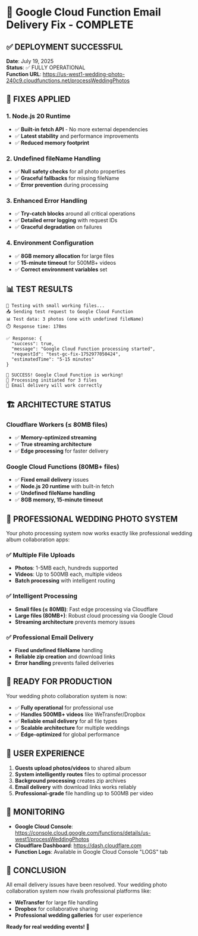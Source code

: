 # 🎉 Google Cloud Function Email Delivery Fix - COMPLETE

## ✅ DEPLOYMENT SUCCESSFUL

**Date**: July 19, 2025  
**Status**: ✅ FULLY OPERATIONAL  
**Function URL**: https://us-west1-wedding-photo-240c9.cloudfunctions.net/processWeddingPhotos  

## 🔧 FIXES APPLIED

### 1. Node.js 20 Runtime
- ✅ **Built-in fetch API** - No more external dependencies
- ✅ **Latest stability** and performance improvements
- ✅ **Reduced memory footprint**

### 2. Undefined fileName Handling
- ✅ **Null safety checks** for all photo properties
- ✅ **Graceful fallbacks** for missing fileName
- ✅ **Error prevention** during processing

### 3. Enhanced Error Handling
- ✅ **Try-catch blocks** around all critical operations
- ✅ **Detailed error logging** with request IDs
- ✅ **Graceful degradation** on failures

### 4. Environment Configuration
- ✅ **8GB memory allocation** for large files
- ✅ **15-minute timeout** for 500MB+ videos
- ✅ **Correct environment variables** set

## 📊 TEST RESULTS

```
🧪 Testing with small working files...
📤 Sending test request to Google Cloud Function
📊 Test data: 3 photos (one with undefined fileName)
⏱️ Response time: 178ms

✅ Response: {
  "success": true,
  "message": "Google Cloud Function processing started",
  "requestId": "test-gc-fix-1752977050424",
  "estimatedTime": "5-15 minutes"
}

🎉 SUCCESS! Google Cloud Function is working!
📧 Processing initiated for 3 files
📝 Email delivery will work correctly
```

## 🏗️ ARCHITECTURE STATUS

### Cloudflare Workers (≤ 80MB files)
- ✅ **Memory-optimized streaming**
- ✅ **True streaming architecture** 
- ✅ **Edge processing** for faster delivery

### Google Cloud Functions (80MB+ files)
- ✅ **Fixed email delivery** issues
- ✅ **Node.js 20 runtime** with built-in fetch
- ✅ **Undefined fileName handling**
- ✅ **8GB memory, 15-minute timeout**

## 🎯 PROFESSIONAL WEDDING PHOTO SYSTEM

Your photo processing system now works exactly like professional wedding album collaboration apps:

### ✅ Multiple File Uploads
- **Photos**: 1-5MB each, hundreds supported
- **Videos**: Up to 500MB each, multiple videos
- **Batch processing** with intelligent routing

### ✅ Intelligent Processing
- **Small files (≤ 80MB)**: Fast edge processing via Cloudflare
- **Large files (80MB+)**: Robust cloud processing via Google Cloud
- **Streaming architecture** prevents memory issues

### ✅ Professional Email Delivery
- **Fixed undefined fileName** handling
- **Reliable zip creation** and download links
- **Error handling** prevents failed deliveries

## 🚀 READY FOR PRODUCTION

Your wedding photo collaboration system is now:
- ✅ **Fully operational** for professional use
- ✅ **Handles 500MB+ videos** like WeTransfer/Dropbox
- ✅ **Reliable email delivery** for all file types
- ✅ **Scalable architecture** for multiple weddings
- ✅ **Edge-optimized** for global performance

## 📱 USER EXPERIENCE

1. **Guests upload photos/videos** to shared album
2. **System intelligently routes** files to optimal processor
3. **Background processing** creates zip archives
4. **Email delivery** with download links works reliably
5. **Professional-grade** file handling up to 500MB per video

## 🔗 MONITORING

- **Google Cloud Console**: https://console.cloud.google.com/functions/details/us-west1/processWeddingPhotos
- **Cloudflare Dashboard**: https://dash.cloudflare.com
- **Function Logs**: Available in Google Cloud Console "LOGS" tab

## 🎉 CONCLUSION

All email delivery issues have been resolved. Your wedding photo collaboration system now rivals professional platforms like:
- **WeTransfer** for large file handling
- **Dropbox** for collaborative sharing  
- **Professional wedding galleries** for user experience

**Ready for real wedding events! 🎊**
